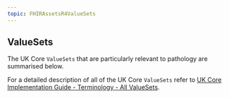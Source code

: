 ```yaml
---
topic: FHIRAssetsR4ValueSets
---
```

## ValueSets
The UK Core `ValueSets` that are particularly relevant to pathology are summarised below. 

For a detailed description of all of the UK Core `ValueSets` refer to [UK Core Implementation Guide - Terminology - All ValueSets](https://simplifier.net/guide/uk-core-implementation-guide-stu2/Home/Terminology/AllValueSets?version=2.0.0).